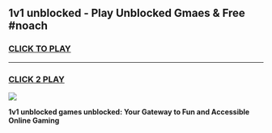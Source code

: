 
## 1v1 unblocked - Play Unblocked Gmaes & Free #noach
<h3>
<a href="https://premium.freeplayer.one?title=1v1_unblocked&ref=03M">CLICK TO PLAY</a></h3>
<hr>

<h3>
<a href="https://premium.freeplayer.one?title=1v1_unblocked&ref=03M">CLICK 2 PLAY</a>
  
</h3>

<a href="https://premium.freeplayer.one?title=1v1_unblocked&ref=03M"><img src="https://clearcache.store/games.png"></a>


**1v1 unblocked games unblocked: Your Gateway to Fun and Accessible Online Gaming**
